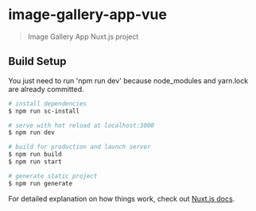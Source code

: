 # image-gallery-app-vue

> Image Gallery App Nuxt.js project

## Build Setup

You just need to run 'npm run dev' because node_modules and yarn.lock are already committed. 

``` bash
# install dependencies
$ npm run sc-install

# serve with hot reload at localhost:3000
$ npm run dev

# build for production and launch server
$ npm run build
$ npm run start

# generate static project
$ npm run generate
```

For detailed explanation on how things work, check out [Nuxt.js docs](https://nuxtjs.org).
